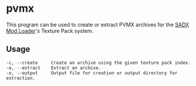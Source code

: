 # pvmx

This program can be used to create or extract PVMX archives for the [SADX Mod Loader](https://github.com/sonicretro/sadx-mod-loader)'s Texture Pack system.

## Usage
```
-c, --create     Create an archive using the given texture pack index.  
-e, --extract    Extract an archive.
-o, --output     Output file for creation or output directory for extraction.
```
